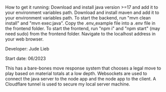 How to get it running:
Download and install java version >=17 and add it to your environment variables path.
Download and install maven and add it to your environment variables path.
To start the backend, run "mvn clean install" and "mvn exec:java".
Copy the .env_example file into a .env file in the frontend folder.
To start the frontend, run "npm i" and "npm start" (may need sudo) from the frontend folder.
Navigate to the localhost address in your web browser.

Developer: Jude Lieb

Start date: 06/2023

This has a bare-bones move response system that chooses a legal move to play based on material totals at a low depth. 
Websockets are used to connect the java server to the node app and the node app to the client.
A Cloudflare tunnel is used to secure my local server machine.




